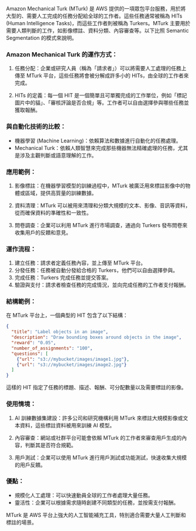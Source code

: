 Amazon Mechanical Turk (MTurk) 是 AWS 提供的一項眾包平台服務，用於將大型的、需要人工完成的任務分配給全球的工作者。這些任務通常被稱為 HITs (Human Intelligence Tasks)，而這些工作者則被稱為 Turkers。MTurk 主要用於需要人類判斷的工作，如影像標註、資料分類、內容審查等。以下比照 Semantic Segmentation 的模式來說明。

### Amazon Mechanical Turk 的運作方式：
1. 任務分配：企業或研究人員（稱為「請求者」）可以將需要人工處理的任務上傳至 MTurk 平台，這些任務將會被分解成許多小的 HITs，由全球的工作者來完成。
   
2. HITs 的定義：每一個 HIT 是一個簡單且可單獨完成的工作單位，例如「標記圖片中的貓」、「審核評論是否合規」等。工作者可以自由選擇參與哪些任務並獲取報酬。

### 與自動化技術的比較：
- 機器學習 (Machine Learning)：依賴算法和數據進行自動化的任務處理。
- Mechanical Turk：依賴人類智慧來完成那些機器無法精確處理的任務，尤其是涉及主觀判斷或語意理解的工作。

### 應用範例：
1. 影像標註：在機器學習模型的訓練過程中，MTurk 被廣泛用來標註影像中的物體或區域，提供高質量的訓練數據。
   
2. 資料清理：MTurk 可以被用來清理和分類大規模的文本、影像、音訊等資料，從而確保資料的準確性和一致性。

3. 問卷調查：企業可以利用 MTurk 進行市場調查，通過向 Turkers 發布問卷來收集用戶的反饋和意見。

### 運作流程：
1. 建立任務：請求者定義任務內容，並上傳至 MTurk 平台。
2. 分發任務：任務被自動分發給合格的 Turkers，他們可以自由選擇參與。
3. 完成任務：Turkers 完成任務並提交答案。
4. 驗證與支付：請求者檢查任務的完成情況，並向完成任務的工作者支付報酬。

### 結構範例：
在 MTurk 平台上，一個典型的 HIT 包含了以下結構：
```json
{
  "title": "Label objects in an image",
  "description": "Draw bounding boxes around objects in the image",
  "reward": "0.05",
  "number_of_assignments": "100",
  "questions": [
    {"url": "s3://mybucket/images/image1.jpg"},
    {"url": "s3://mybucket/images/image2.jpg"}
  ]
}
```
這樣的 HIT 指定了任務的標題、描述、報酬、可分配數量以及需要標註的影像。

### 使用情境：
1. AI 訓練數據集建設：許多公司和研究機構利用 MTurk 來標註大規模影像或文本資料，這些標註資料被用來訓練 AI 模型。
   
2. 內容審查：網站或社群平台可能會依賴 MTurk 的工作者來審查用戶生成的內容，判斷其是否符合規範。

3. 用戶測試：企業可以使用 MTurk 進行用戶測試或功能測試，快速收集大規模的用戶反饋。

### 優點：
- 規模化人工處理：可以快速動員全球的工作者處理大量任務。
- 靈活性：企業可以根據需求隨時創建不同類型的任務，並按需支付報酬。

MTurk 是 AWS 平台上強大的人工智能補充工具，特別適合需要大量人工判斷和標註的場景。